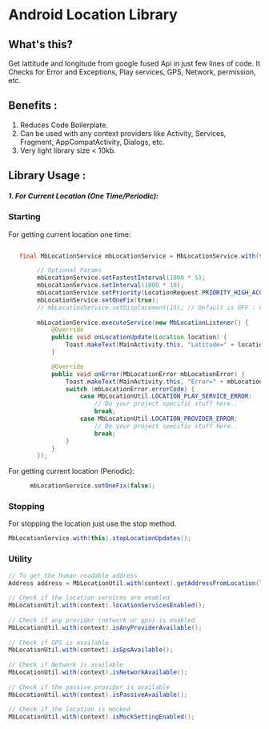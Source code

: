 Android Location Library
====

What's this?
----
Get lattitude and longitude from google fused Api in just few lines of code. It Checks for Error and Exceptions, Play services, GPS, Network, permission, etc. 


Benefits :
----

1. Reduces Code Boilerplate.
2. Can be used with any context providers like Activity, Services, Fragment, AppCompatActivity, Dialogs, etc.
3. Very light library size < 10kb.

Library Usage :
----
##### 1. For Current Location (One Time/Periodic):

### Starting

For getting current location one time:

````java

   final MbLocationService mbLocationService = MbLocationService.with(this);

        // Optional Params
        mbLocationService.setFastestInterval(1000 * 5);
        mbLocationService.setInterval(1000 * 10);
        mbLocationService.setPriority(LocationRequest.PRIORITY_HIGH_ACCURACY);
        mbLocationService.setOneFix(true);
        // mbLocationService.setDisplacement(15); // Default is OFF : 0
        
        mbLocationService.executeService(new MbLocationListener() {
            @Override
            public void onLocationUpdate(Location location) {
                Toast.makeText(MainActivity.this, "Latitude=" + location.getLatitude() + ", Longitude=" + location.getLongitude(), Toast.LENGTH_LONG).show();
            }

            @Override
            public void onError(MbLocationError mbLocationError) {
                Toast.makeText(MainActivity.this, "Error=" + mbLocationError.message, Toast.LENGTH_LONG).show();
                switch (mbLocationError.errorCode) {
                    case MbLocationUtil.LOCATION_PLAY_SERVICE_ERROR:
                        // Do your project specific stuff here..
                        break;
                    case MbLocationUtil.LOCATION_PROVIDER_ERROR:
                        // Do your project specific stuff here..
                        break;
                }
            }
        });
````

For getting current location (Periodic):

````java
      mbLocationService.setOneFix(false);
````

### Stopping

For stopping the location just use the stop method.

````java
MbLocationService.with(this).stopLocationUpdates();
````
 ### Utility     
                
````java      
// To get the human readable address
Address address = MbLocationUtil.with(context).getAddressFromLocation(location.getLatitude(), location.getLongitude());
        
// Check if the location services are enabled
MbLocationUtil.with(context).locationServicesEnabled();
        
// Check if any provider (network or gps) is enabled
MbLocationUtil.with(context).isAnyProviderAvailable();
        
// Check if GPS is available
MbLocationUtil.with(context).isGpsAvailable();
        
// Check if Network is available
MbLocationUtil.with(context).isNetworkAvailable();
        
// Check if the passive provider is available
MbLocationUtil.with(context).isPassiveAvailable();
        
// Check if the location is mocked
MbLocationUtil.with(context).isMockSettingEnabled();
````

